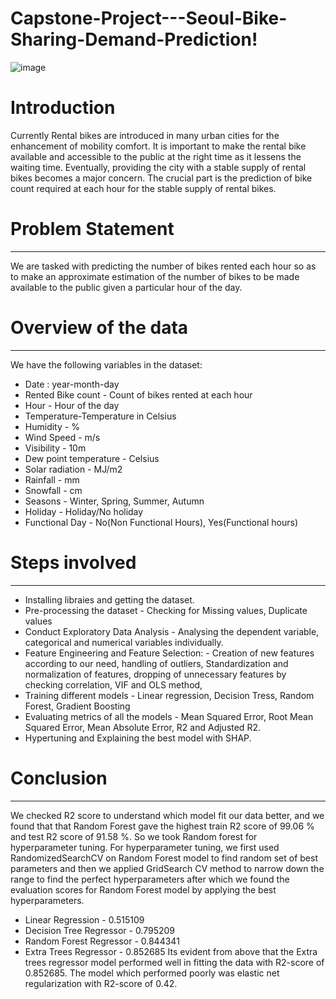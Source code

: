 # Capstone-Project---Seoul-Bike-Sharing-Demand-Prediction!
![image](https://user-images.githubusercontent.com/20932848/167474611-cd165721-25b0-4294-bd5f-71c4e1fa6cf4.png)

# **Introduction** 

Currently Rental bikes are introduced in many urban cities for the enhancement of mobility comfort. It is important to make the rental bike available and accessible to the public at the right time as it lessens the waiting time. Eventually, providing the city with a stable supply of rental bikes becomes a major concern. The crucial part is the prediction of bike count required at each hour for the stable supply of rental bikes.

# **Problem Statement**
------
We are tasked with predicting the number of bikes rented each hour so as to make an approximate estimation of the number of bikes to be made available to the public given a particular hour of the day.

# **Overview of the data**
----------
We have the following variables in the dataset:
* Date : year-month-day
* Rented Bike count - Count of bikes rented at each hour
* Hour - Hour of the day
* Temperature-Temperature in Celsius
* Humidity - %
* Wind Speed - m/s
* Visibility - 10m
* Dew point temperature - Celsius
* Solar radiation - MJ/m2
* Rainfall - mm
* Snowfall - cm
* Seasons - Winter, Spring, Summer, Autumn
* Holiday - Holiday/No holiday
* Functional Day - No(Non Functional Hours), Yes(Functional hours)

# **Steps involved**
--------
* Installing libraies and getting the dataset.
* Pre-processing the dataset - Checking for Missing values, Duplicate values
* Conduct Exploratory Data Analysis - Analysing the dependent variable, categorical and numerical variables individually.
* Feature Engineering and Feature Selection: - Creation of new features according to our need, handling of outliers, Standardization and normalization of features,       dropping of unnecessary features by checking correlation, VIF and OLS method, 
* Training different models  - Linear regression, Decision Tress, Random Forest, Gradient Boosting
* Evaluating metrics of all the models - Mean Squared Error, Root Mean Squared Error, Mean Absolute Error, R2 and Adjusted R2.
* Hypertuning and Explaining the best model with SHAP.

# **Conclusion**
------
We checked R2 score to understand which model fit our data better, and we found that that Random Forest gave the highest train R2 score of 99.06 % and test R2 score of 91.58 %. So we took Random forest for hyperparameter tuning.
For hyperparameter tuning, we first used RandomizedSearchCV on Random Forest model to find random set of best parameters and then we applied GridSearch CV method to narrow down the range to find the perfect hyperparameters after which we found the evaluation scores for Random Forest model by applying the best hyperparameters.


* Linear Regression - 0.515109
* Decision Tree Regressor - 0.795209
* Random Forest Regressor - 0.844341
* Extra Trees Regressor - 0.852685
Its evident from above that the Extra trees regressor model performed well in fitting the data with R2-score of 0.852685. The model which performed poorly was elastic net regularization with R2-score of 0.42.
